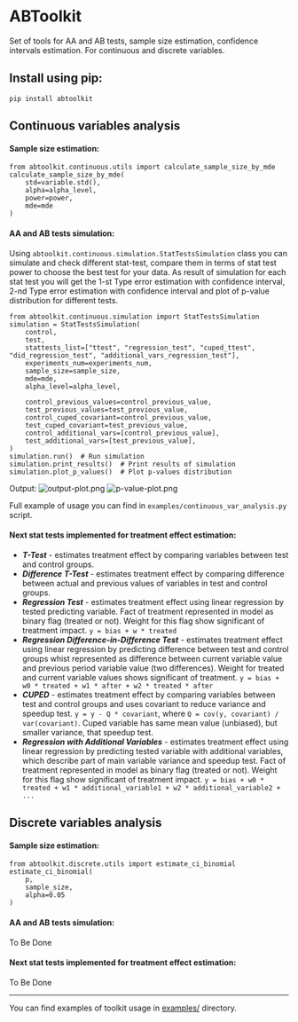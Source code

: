 # ABToolkit
Set of tools for AA and AB tests, sample size estimation, confidence intervals estimation. 
For continuous and discrete variables.

## Install using pip:
```pip install abtoolkit```

## Continuous variables analysis
#### Sample size estimation:
```
from abtoolkit.continuous.utils import calculate_sample_size_by_mde
calculate_sample_size_by_mde(
    std=variable.std(),
    alpha=alpha_level, 
    power=power, 
    mde=mde
)
```

#### AA and AB tests simulation:
Using ```abtoolkit.continuous.simulation.StatTestsSimulation``` class you can simulate and check different stat-test, 
compare them in terms of stat test power to choose the best test for your data. As result of simulation for each 
stat test you will get the 1-st Type error estimation with confidence interval, 2-nd Type error estimation with 
confidence interval and plot of p-value distribution for different tests.

```
from abtoolkit.continuous.simulation import StatTestsSimulation
simulation = StatTestsSimulation(
    control,
    test,
    stattests_list=["ttest", "regression_test", "cuped_ttest", "did_regression_test", "additional_vars_regression_test"],
    experiments_num=experiments_num,
    sample_size=sample_size,
    mde=mde,
    alpha_level=alpha_level,

    control_previous_values=control_previous_value,
    test_previous_values=test_previous_value,
    control_cuped_covariant=control_previous_value,
    test_cuped_covariant=test_previous_value,
    control_additional_vars=[control_previous_value],
    test_additional_vars=[test_previous_value],
)
simulation.run()  # Run simulation
simulation.print_results()  # Print results of simulation
simulation.plot_p_values()  # Plot p-values distribution
```
Output:
![output-plot.png](static%2Foutput-plot.png)
![p-value-plot.png](static%2Fp-value-plot.png)

Full example of usage you can find in ```examples/continuous_var_analysis.py``` script.

#### Next stat tests implemented for treatment effect estimation:
- ***T-Test*** - estimates treatment effect by comparing variables between test and control groups.
- ***Difference T-Test*** - estimates treatment effect by comparing difference between actual and previous values 
of variables in test and control groups.
- ***Regression Test*** - estimates treatment effect using linear regression by tested predicting variable. 
Fact of treatment represented in model as binary flag (treated or not). Weight for this flag show significant 
of treatment impact.
```y = bias + w * treated```
- ***Regression Difference-in-Difference Test*** - estimates treatment effect using linear regression by predicting
difference between test and control groups whist represented as difference between current variable value and 
previous period variable value (two differences). Weight for treated and current variable values shows 
significant of treatment. ```y = bias + w0 * treated + w1 * after + w2 * treated * after```
- ***CUPED*** - estimates treatment effect by comparing variables between test and control groups and uses covariant 
to reduce variance and speedup test. ```y = y - Q * covariant```, where ```Q = cov(y, covariant) / var(covariant)```. 
Cuped variable has same mean value (unbiased), but smaller variance, that speedup test.
- ***Regression with Additional Variables*** - estimates treatment effect using linear regression by predicting 
tested variable with additional variables, which describe part of main variable variance and speedup test. 
Fact of treatment represented in model as binary flag (treated or not). Weight for this flag show significant 
of treatment impact.
```y = bias + w0 * treated + w1 * additional_variable1 + w2 * additional_variable2 + ...```


## Discrete variables analysis
#### Sample size estimation:
```
from abtoolkit.discrete.utils import estimate_ci_binomial
estimate_ci_binomial(
    p, 
    sample_size, 
    alpha=0.05
)
```
#### AA and AB tests simulation:
To Be Done
#### Next stat tests implemented for treatment effect estimation:
To Be Done

---
You can find examples of toolkit usage in [examples/](https://github.com/nikitosl/abtoolkit/tree/master/examples) directory.